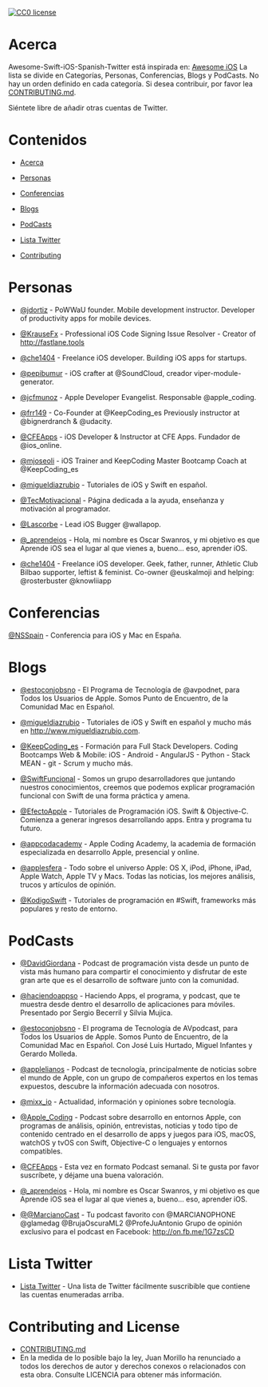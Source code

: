 [![CC0 license](http://mirrors.creativecommons.org/presskit/buttons/88x31/svg/cc-zero.svg)](https://creativecommons.org/publicdomain/zero/1.0/)

# Acerca

Awesome-Swift-iOS-Spanish-Twitter está inspirada en:  [Awesome iOS](https://github.com/vsouza/awesome-ios)
La lista se divide en Categorías, Personas, Conferencias, Blogs y PodCasts. No hay un orden definido en cada categoría. Si desea contribuir, por favor lea  [CONTRIBUTING.md](https://github.com/juanmorillios/Awesome-Swift-iOS-Spanish-Twitter/blob/master/CONTRIBUTING.md).

Siéntete libre de añadir otras cuentas de Twitter.


# Contenidos
* [Acerca](#acerca)

* [Personas](#personas)

* [Conferencias](#conferencias)

* [Blogs](#blogs)

* [PodCasts](#podcasts)

* [Lista Twitter](#lista-twitter)

* [Contributing](#contributing-and-license)

# Personas

* [@jdortiz](https://twitter.com/jdortiz) - PoWWaU founder. Mobile development instructor. Developer of productivity apps for mobile devices.

* [@KrauseFx](https://twitter.com/KrauseFx) - Professional iOS Code Signing Issue Resolver - Creator of http://fastlane.tools 

* [@che1404](https://twitter.com/che1404) - Freelance iOS developer. Building iOS apps for startups.

* [@pepibumur](https://twitter.com/pepibumur) - iOS crafter at @SoundCloud, creador viper-module-generator.

* [@jcfmunoz](https://twitter.com/jcfmunoz) - Apple Developer Evangelist. Responsable @apple_coding.

* [@frr149](https://twitter.com/frr149) - Co-Founder at @KeepCoding_es Previously instructor at @bignerdranch & @udacity.

* [@CFEApps](https://twitter.com/CFEApps) - iOS Developer & Instructor at CFE Apps. Fundador de @ios_online.

* [@mjoseoli](https://twitter.com/mjoseoli) - iOS Trainer and KeepCoding Master Bootcamp Coach at @KeepCoding_es

* [@migueldiazrubio](https://twitter.com/migueldiazrubio) - Tutoriales de iOS y Swift en español.

* [@TecMotivacional](https://twitter.com/TecMotivacional) - Página dedicada a la ayuda, enseñanza y motivación al programador.

* [@Lascorbe](https://twitter.com/Lascorbe) - Lead iOS Bugger @wallapop.

* [@_aprendeios](https://twitter.com/_aprendeios) - Hola, mi nombre es Oscar Swanros, y mi objetivo es que Aprende iOS sea el lugar al que vienes a, bueno… eso, aprender iOS.

* [@che1404](https://twitter.com/che1404) - Freelance iOS developer. Geek, father, runner, Athletic Club Bilbao supporter, leftist & feminist. Co-owner @euskalmoji and helping: @rosterbuster @knowliiapp

# Conferencias

[@NSSpain](https://twitter.com/NSSpain) - Conferencia para iOS y Mac en España.


# Blogs

* [@estoconjobsno](https://twitter.com/estoconjobsno) - El Programa de Tecnología de @avpodnet, para Todos los Usuarios de Apple. Somos Punto de Encuentro, de la Comunidad Mac en Español.

* [@migueldiazrubio](https://twitter.com/migueldiazrubio) - Tutoriales de iOS y Swift en español y mucho más en http://www.migueldiazrubio.com.

* [@KeepCoding_es](https://twitter.com/KeepCoding_es) - Formación para Full Stack Developers. Coding Bootcamps Web & Mobile: iOS - Android - AngularJS - Python - Stack MEAN - git - Scrum y mucho más.

* [@SwiftFuncional](https://twitter.com/SwiftFuncional) - Somos un grupo desarrolladores que juntando nuestros conocimientos, creemos que podemos explicar programación funcional con Swift de una forma práctica y amena.

* [@EfectoApple](https://twitter.com/EfectoApple) - Tutoriales de Programación iOS. Swift & Objective-C. Comienza a generar ingresos desarrollando apps. Entra y programa tu futuro.

* [@appcodacademy](https://twitter.com/appcodacademy) - Apple Coding Academy, la academia de formación especializada en desarrollo Apple, presencial y online.

* [@applesfera](https://twitter.com/applesfera) - Todo sobre el universo Apple: OS X, iPod, iPhone, iPad, Apple Watch, Apple TV y Macs. Todas las noticias, los mejores análisis, trucos y artículos de opinión.

* [@KodigoSwift](https://twitter.com/KodigoSwift) - Tutoriales de programación en #Swift, frameworks más populares y resto de entorno.

# PodCasts

* [@DavidGiordana](https://twitter.com/@DavidGiordana) - Podcast de programación vista desde un punto de vista más humano para compartir el conocimiento y disfrutar de este gran arte que es el desarrollo de software junto con la comunidad.

* [@haciendoappso](https://twitter.com/haciendoapps) - Haciendo Apps, el programa, y podcast, que te muestra desde dentro el desarrollo de aplicaciones para móviles. Presentado por Sergio Becerril y Silvia Mujica.

* [@estoconjobsno](https://twitter.com/estoconjobsno) - El programa de Tecnología de AVpodcast, para Todos los Usuarios de Apple. Somos Punto de Encuentro, de la Comunidad Mac en Español. Con José Luis Hurtado, Miguel Infantes y Gerardo Molleda.

* [@applelianos](https://twitter.com/applelianos) - Podcast de tecnología, principalmente de noticias sobre el mundo de Apple, con un grupo de compañeros expertos en los temas expuestos, descubre la información adecuada con nosotros.

* [@mixx_io](https://twitter.com/mixx_io) - Actualidad, información y opiniones sobre tecnología.

* [@Apple_Coding](https://twitter.com/apple_coding) - Podcast sobre desarrollo en entornos Apple, con programas de análisis, opinión, entrevistas, noticias y todo tipo de contenido centrado en el desarrollo de apps y juegos para iOS, macOS, watchOS y tvOS con Swift, Objective-C o lenguajes y entornos compatibles.

* [@CFEApps](https://twitter.com/CFEApps) - Esta vez en formato Podcast semanal. Si te gusta por favor suscríbete, y déjame una buena valoración.

* [@_aprendeios](https://twitter.com/_aprendeios) - Hola, mi nombre es Oscar Swanros, y mi objetivo es que Aprende iOS sea el lugar al que vienes a, bueno… eso, aprender iOS.

* [@@MarcianoCast](https://twitter.com/MarcianoCast) - Tu podcast favorito con @MARCIANOPHONE @glamedag @BrujaOscuraML2 @ProfeJuAntonio Grupo de opinión exclusivo para el podcast en Facebook: http://on.fb.me/1G7zsCD 



# Lista Twitter

* [Lista Twitter](https://twitter.com/JuanMorillios/lists/swift-ios-spanish-twitter) - Una lista de Twitter fácilmente suscribible que contiene las cuentas enumeradas arriba.


# Contributing and License

* [CONTRIBUTING.md](https://github.com/juanmorillios/Awesome-Swift-iOS-Spanish-Twitter/blob/master/CONTRIBUTING.md)
* En la medida de lo posible bajo la ley, Juan Morillo ha renunciado a todos los derechos de autor y derechos conexos o relacionados con esta obra. Consulte LICENCIA para obtener más información.
